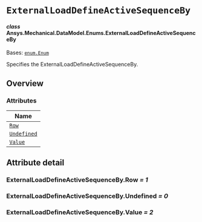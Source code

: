 # `ExternalLoadDefineActiveSequenceBy`

<a id="ansys.mechanical.stubs.v242.Ansys.Mechanical.DataModel.Enums.ExternalLoadDefineActiveSequenceBy"></a>

#### *class* Ansys.Mechanical.DataModel.Enums.ExternalLoadDefineActiveSequenceBy

Bases: [`enum.Enum`](https://docs.python.org/3/library/enum.html#enum.Enum)

Specifies the ExternalLoadDefineActiveSequenceBy.

<!-- !! processed by numpydoc !! -->

<a id="overview"></a>

## Overview

### Attributes

| Name |
| -------------------------------------------------------------- |
| [`Row`](#ExternalLoadDefineActiveSequenceBy.Row) |
| [`Undefined`](#ExternalLoadDefineActiveSequenceBy.Undefined) |
| [`Value`](#ExternalLoadDefineActiveSequenceBy.Value) |

<a id="attribute-detail"></a>

## Attribute detail

<a id="ExternalLoadDefineActiveSequenceBy.Row"></a>

### ExternalLoadDefineActiveSequenceBy.Row *= 1*

<a id="ExternalLoadDefineActiveSequenceBy.Undefined"></a>

### ExternalLoadDefineActiveSequenceBy.Undefined *= 0*

<a id="ExternalLoadDefineActiveSequenceBy.Value"></a>

### ExternalLoadDefineActiveSequenceBy.Value *= 2*


